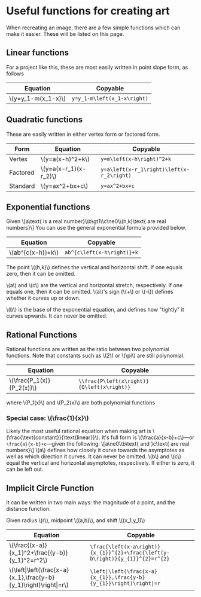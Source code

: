 # Useful functions for creating art

When recreating an image, there are a few simple functions which can make it easier.
These will be listed on this page.

## Linear functions

For a project like this, these are most easily written in point slope form, as follows

| Equation             | Copyable                    |
|----------------------|-----------------------------|
| \\(y=y_1-m(x_1-x)\\) | `y=y_1-m\left(x_1-x\right)` |

## Quadratic functions

These are easily written in either vertex form or factored form.

| Form     | Equation                | Copyable                                  |
|----------|-------------------------|-------------------------------------------|
| Vertex   | \\(y=a(x-h)^2+k\\)      | `y=m\left(x-h\right)^2+k`                 |
| Factored | \\(y=a(x-r_1)(x-r_2)\\) | `y=a\left(x-r_1\right)\left(x-r_2\right)` |
| Standard | \\(y=ax^2+bx+c\\)       | `y=ax^2+bx+c`                             |

## Exponential functions

Given 
\\[a\\text{ is a real number}\\\\b\gt1\\\\c\ne0\\\\(h,k)\\text{ are real numbers}\\]
You can use the general exponential formula provided below.

| Equation            | Copyable                   |
|---------------------|----------------------------|
| \\(ab^{c(x-h)}+k\\) | `ab^{c\left(x-h\right)}+k` |

The point \\((h,k)\\) defines the vertical and horizontal shift. 
If one equals zero, then it can be omitted. 

\\(a\\) and \\(c\\) are the vertical and horizontal stretch, respectively.
If one equals one, then it can be omitted.
\\(a\\)'s sign (\\(+\\) or \\(-\\)) defines whether it curves up or down.

\\(b\\) is the base of the exponential equation, and defines how "tightly" it curves upwards.
It can never be omitted.

## Rational Functions
Rational functions are written as the ratio between two polynomial functions. 
Note that constants such as \\(2\\) or \\(\pi\\) are still polynomial.

| Equation                    | Copyable                                   |
|-----------------------------|--------------------------------------------|
| \\(\frac{P_1(x)}{P_2(x)}\\) | `\\frac{P\left(x\right)}{Q\left(x\right)}` |

where \\(P_1(x)\\) and \\(P_2(x)\\) are both polynomial functions

### Special case: \\(\frac{1}{x}\\)
Likely the most useful rational equation when making art is \\(\frac{\text{constant}}{\text{linear}}\\).
It's full form is \\(\frac{a}{x-b}+c\\)—or `\frac{a}{x-b}+c`—given the following:
\\[a\ne0\\\\b\text{ and }c\text{ are real numbers}\\]
\\(a\\) defines how closely it curve towards the asymptotes as well as which direction it curves. 
It can never be omitted.
\\(b\\) and \\(c\\) equal the vertical and horizontal asymptotes, respectively. 
If either is zero, it can be left out.

## Implicit Circle Function
It can be written in two main ways: the magnitude of a point, and the distance function.

Given radius \\(r\\), midpoint \\((a,b)\\), and shift \\((x_1,y_1)\\)

| Equation                                                            | Copyable                                                                      |
|---------------------------------------------------------------------|-------------------------------------------------------------------------------|
| \\(\frac{(x-a)}{x_1}^2+\frac{(y-b)}{y_1}^2=r^2\\)                   | `\frac{\left(x-a\right)}{x_{1}}^{2}+\frac{\left(y-b\right)}{y_{1}}^{2}=r^{2}` |
| \\(\left\|\left(\frac{x-a}{x_1},\frac{y-b}{y_1}\right)\right\|=r\\) | `\left\|\left(\frac{x-a}{x_{1}},\frac{y-b}{y_{1}}\right)\right\|=r`           |